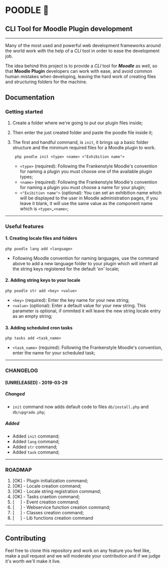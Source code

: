 # POODLE 🐩
## CLI Tool for Moodle Plugin development
---
Many of the most used and powerful web development frameworks around the world work with the help of a *CLI* tool in order to ease the development job.

The idea behind this project is to provide a *CLI* tool for ***Moodle*** as well, so that **Moodle Plugin** developers can work with ease, and avoid common human mistakes when developing, leaving the hard work of creating files and structuring folders for the machine.

## Documentation
### Getting started
1. Create a folder where we're going to put our plugin files inside;

2. Then enter the just created folder and paste the poodle file inside it;


3. The first and handful command, is `init`, it brings up a basic folder structure and the minimum required files for a Moodle plugin to work.

        php poodle init <type> <name> <"Exhibition name">
    - `<type>` (required): Following the Frankenstyle Moodle's convention for naming a plugin you must choose one of the available plugin types;
    - `<name>` (required): Following the Frankenstyle Moodle's convention for naming a plugin you must choose a name for your plugin;
    - `<"Exibition name">` (optional): You can set an exhibition name which will be displayed to the user in Moodle administration pages, if you leave it blank, it will use the same value as the component name which is `<type>`_`<name>`;

---

### Useful features
#### 1. Creating locale files and folders

    php poodle lang add <language>

- Following Moodle convention for naming languages, use the command above to add a new language folder to your plugin which will inherit all the string keys registered for the default *'en'* locale;

#### 2. Adding string keys to your locale

    php poodle str add <key> <value>

- `<key>` (required): Enter the key name for your new string;
- `<value>` (optional): Enter a default value for your new string. This parameter is optional, if ommited it will leave the new string locale entry as an empty string;

#### 3. Adding scheduled cron tasks

    php tasks add <task_name>

- `<task_name>` (required): Following the Frankenstyle Moodle's convention, enter the name for your scheduled task;

---

### CHANGELOG
#### [UNRELEASED] - 2019-03-29
##### Changed
- `init` command now adds default code to files `db/install.php` and `db/upgrade.php`;

##### Added
- Added `init` command;
- Added `lang` command;
- Added `str` command;
- Added `task` command;

---

### ROADMAP
1. [OK] - Plugin initialization command;
2. [OK] - Locale creation command;
3. [OK] - Locale string registration command;
4. [OK] - Tasks craetion command;
5. [&nbsp;&nbsp;&nbsp;&nbsp;&nbsp;] - Event creation command;
6. [&nbsp;&nbsp;&nbsp;&nbsp;&nbsp;] - Webservice function creation command;
7. [&nbsp;&nbsp;&nbsp;&nbsp;&nbsp;] - Classes creation command;
8. [&nbsp;&nbsp;&nbsp;&nbsp;&nbsp;] - Lib functions creation command

---

## Contributing
Feel free to clone this repository and work on any feature you feel like, make a pull request and we will moderate your contribution and if we judge it's worth we'll make it live.